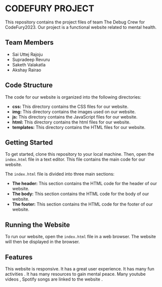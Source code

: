# CODEFURY PROJECT

This repository contains the project files of team The Debug Crew for CodeFury2023. Our project is a functional website related to mental health.

## Team Members

* Sai Uttej Rajoju
* Supradeep Revuru
* Saketh Valakatla
* Akshay Rairao

## Code Structure

The code for our website is organized into the following directories:

* **css:** This directory contains the CSS files for our website.
* **img:** This directory contains the images used on our website.
* **js:** This directory contains the JavaScript files for our website.
* **html:** This directory contains the html files for our website.
* **templates:** This directory contains the HTML files for our website.

## Getting Started

To get started, clone this repository to your local machine. Then, open the `index.html` file in a text editor. This file contains the main code for our website.

The `index.html` file is divided into three main sections:

* **The header:** This section contains the HTML code for the header of our website.
* **The body:** This section contains the HTML code for the body of our website.
* **The footer:** This section contains the HTML code for the footer of our website.

## Running the Website

To run our website, open the `index.html` file in a web browser. The website will then be displayed in the browser.


## Features

This website is responsive.
It has a great user experience.
It has many fun activities .
It has many resources to gain mental peace.
Many youtube videos , Spotify songs are linked to the website .
